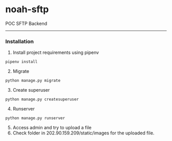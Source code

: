 # noah-sftp
POC SFTP Backend

---
### Installation
1. Install project requirements using pipenv
```
pipenv install
```
2. Migrate
```
python manage.py migrate
```
3. Create superuser
```
python manage.py createsuperuser
```
4. Runserver
```
python manage.py runserver
```
5. Access admin and try to upload a file
6. Check folder in 202.90.159.209/static/images for the uploaded file.
